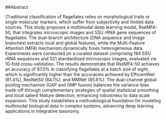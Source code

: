##Abstract

\Traditional classification of flagellates relies on morphological traits or single molecular markers, which suffer from subjectivity and limited data sources. This study proposes a multimodal deep learning model, RseMFA-50, that integrates microscopic images and SSU rRNA gene sequences of flagellates. The dual-branch architecture (DNA sequence and image branches) extracts local and global features, while the Multi-Feature Attention (MFA) mechanism dynamically fuses heterogeneous data. Experiments were conducted on a curated dataset comprising 184 SSU rRNA sequences and 321 standardized microscopic images, evaluated via 10-fold cross-validation. The results demonstrate that RseMFA-50 achieves an accuracy of 87.0% in classifying flagellates at a batch size of eight, which is significantly higher than the accuracies achieved by EfficientNet (81.4%), ResNet50 (84.1%), and MMNet (85.6%).  The dual-channel global pooling mechanism (GAP and GMP fusion) balances the variance-bias trade-off through complementary strategies of spatial statistical smoothing and local salient feature detection, enhancing robustness to data scale expansion. This study establishes a methodological foundation for modeling multimodal biological data in complex systems, advancing deep learning applications in integrative taxonomy.
